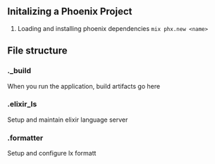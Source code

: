 ## Initalizing a Phoenix Project
1.  Loading and installing phoenix dependencies `mix phx.new <name>`

## File structure 
### ._build
When you run the application, build artifacts go here
### .elixir_ls
Setup and maintain elixir language server
### .formatter
Setup and configure lx formatt